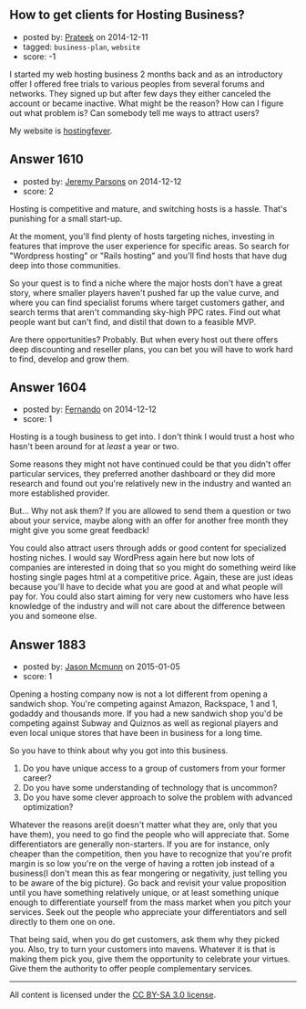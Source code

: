 ## How to get clients for Hosting Business?

- posted by: [Prateek](https://stackexchange.com/users/1554591/prateek) on 2014-12-11
- tagged: `business-plan`, `website`
- score: -1

<p>I started my web hosting business 2 months back and as an introductory offer I offered free trials to various peoples from several forums and networks. They signed up but after few days they either canceled the account or became inactive.  What might be the reason? How can I figure out what problem is? Can somebody tell me ways to attract users?</p>

<p>My website is <a href="http://www.hostingfever.in" rel="nofollow">hostingfever</a>.</p>



## Answer 1610

- posted by: [Jeremy Parsons](https://stackexchange.com/users/497810/jeremy-parsons) on 2014-12-12
- score: 2

<p>Hosting is competitive and mature, and switching hosts is a hassle. That's punishing for a small start-up.</p>

<p>At the moment, you'll find plenty of hosts targeting niches, investing in features that improve the user experience for specific areas. So search for "Wordpress hosting" or "Rails hosting" and you'll find hosts that have dug deep into those communities.</p>

<p>So your quest is to find a niche where the major hosts don't have a great story, where smaller players haven't pushed far up the value curve, and where you can find specialist forums where target customers gather, and search terms that aren't commanding sky-high PPC rates. Find out what people want but can't find, and distil that down to a feasible MVP.</p>

<p>Are there opportunities? Probably. But when every host out there offers deep discounting and reseller plans, you can bet you will have to work hard to find, develop and grow them.</p>



## Answer 1604

- posted by: [Fernando](https://stackexchange.com/users/5092626/fernando) on 2014-12-12
- score: 1

<p>Hosting is a tough business to get into. I don't think I would trust a host who hasn't been around for at <em>least</em> a year or two. </p>

<p>Some reasons they might not have continued could be that you didn't offer particular services, they preferred another dashboard or they did more research and found out you're relatively new in the industry and wanted an more established provider.</p>

<p>But... Why not ask them? If you are allowed to send them a question or two about your service, maybe along with an offer for another free month they might give you some great feedback!</p>

<p>You could also attract users through adds or good content for specialized hosting niches. I would say WordPress again here but now lots of companies are interested in doing that so you might do something weird like hosting single pages html at a competitive price. Again, these are just ideas because you'll have to decide what you are good at and what people will pay for. You could also start aiming for very new customers who have less knowledge of the industry and will not care about the difference between you and someone else.</p>



## Answer 1883

- posted by: [Jason Mcmunn](https://stackexchange.com/users/5429346/jason-mcmunn) on 2015-01-05
- score: 1

<p>Opening a hosting company now is not a lot different from opening a sandwich shop.  You're competing against Amazon, Rackspace, 1 and 1, godaddy and thousands more.  If you had a new sandwich shop you'd be competing against Subway and Quiznos as well as regional players and even local unique stores that have been in business for a long time.</p>

<p>So you have to think about why you got into this business.  </p>

<ol>
<li>Do you have unique access to a group of customers from your former career?</li>
<li>Do you have some understanding of technology that is uncommon?</li>
<li>Do you have some clever approach to solve the problem with advanced optimization?</li>
</ol>

<p>Whatever the reasons are(it doesn't matter what they are, only that you have them), you need to go find the people who will appreciate that.  Some differentiators are generally non-starters.  If you are for instance, only cheaper than the competition, then you have to recognize that you're profit margin is so low you're on the verge of having a rotten job instead of a business(I don't mean this as fear mongering or negativity, just telling you to be aware of the big picture).  Go back and revisit your value proposition until you have something relatively unique, or at least something unique enough to differentiate yourself from the mass market when you pitch your services.  Seek out the people who appreciate your differentiators and sell directly to them one on one. </p>

<p>That being said, when you do get customers, ask them why they picked you.  Also, try to turn your customers into mavens.  Whatever it is that is making them pick you, give them the opportunity to celebrate your virtues.  Give them the authority to offer people complementary services.</p>




---

All content is licensed under the [CC BY-SA 3.0 license](https://creativecommons.org/licenses/by-sa/3.0/).
